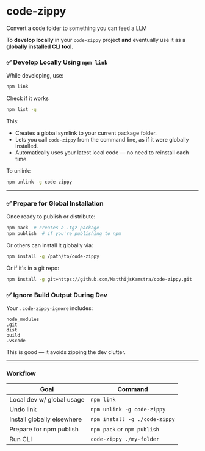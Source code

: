 # code-zippy

Convert a code folder to something you can feed a LLM

To **develop locally** in your `code-zippy` project **and** eventually use it as a **globally installed CLI tool**.

### ✅ Develop Locally Using `npm link`

While developing, use:

```bash
npm link
```

Check if it works

```bash
npm list -g
```

This:

- Creates a global symlink to your current package folder.
- Lets you call `code-zippy` from the command line, as if it were globally installed.
- Automatically uses your latest local code — no need to reinstall each time.

To unlink:

```bash
npm unlink -g code-zippy
```

---

### ✅ Prepare for Global Installation

Once ready to publish or distribute:

```bash
npm pack  # creates a .tgz package
npm publish  # if you're publishing to npm
```

Or others can install it globally via:

```bash
npm install -g /path/to/code-zippy
```

Or if it's in a git repo:

```bash
npm install -g git+https://github.com/MatthijsKamstra/code-zippy.git
```

### ✅ Ignore Build Output During Dev

Your `.code-zippy-ignore` includes:

```
node_modules
.git
dist
build
.vscode
```

This is good — it avoids zipping the dev clutter.

---

### Workflow

| Goal                       | Command                       |
| -------------------------- | ----------------------------- |
| Local dev w/ global usage  | `npm link`                    |
| Undo link                  | `npm unlink -g code-zippy`    |
| Install globally elsewhere | `npm install -g ./code-zippy` |
| Prepare for npm publish    | `npm pack` or `npm publish`   |
| Run CLI                    | `code-zippy ./my-folder`      |
